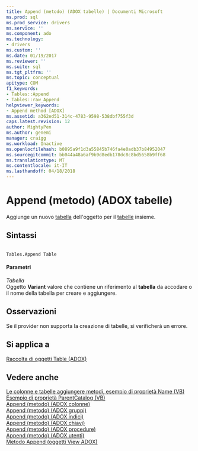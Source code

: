 ```yaml
---
title: Append (metodo) (ADOX tabelle) | Documenti Microsoft
ms.prod: sql
ms.prod_service: drivers
ms.service: ''
ms.component: ado
ms.technology:
- drivers
ms.custom: ''
ms.date: 01/19/2017
ms.reviewer: ''
ms.suite: sql
ms.tgt_pltfrm: ''
ms.topic: conceptual
apitype: COM
f1_keywords:
- Tables::Append
- Tables::raw_Append
helpviewer_keywords:
- Append method [ADOX]
ms.assetid: a362ed51-314c-4783-9598-538dbf755f3d
caps.latest.revision: 12
author: MightyPen
ms.author: genemi
manager: craigg
ms.workload: Inactive
ms.openlocfilehash: b0895a9f1d3a55845b746fa4e0adb37b84952047
ms.sourcegitcommit: bb044a48a6af9b9d8edb178dc8c8bd5658b9ff68
ms.translationtype: MT
ms.contentlocale: it-IT
ms.lasthandoff: 04/18/2018
---
```

# <a name="append-method-adox-tables"></a>Append (metodo) (ADOX tabelle)
Aggiunge un nuovo [tabella](../../../ado/reference/adox-api/table-object-adox.md) dell'oggetto per il [tabelle](../../../ado/reference/adox-api/tables-collection-adox.md) insieme.  
  
## <a name="syntax"></a>Sintassi  
  
```  
  
Tables.Append Table  
```  
  
#### <a name="parameters"></a>Parametri  
 *Tabella*  
 Oggetto **Variant** valore che contiene un riferimento al **tabella** da accodare o il nome della tabella per creare e aggiungere.  
  
## <a name="remarks"></a>Osservazioni  
 Se il provider non supporta la creazione di tabelle, si verificherà un errore.  
  
## <a name="applies-to"></a>Si applica a  
 [Raccolta di oggetti Table (ADOX)](../../../ado/reference/adox-api/tables-collection-adox.md)  
  
## <a name="see-also"></a>Vedere anche  
 [Le colonne e tabelle aggiungere metodi, esempio di proprietà Name (VB)](../../../ado/reference/adox-api/columns-and-tables-append-methods-name-property-example-vb.md)   
 [Esempio di proprietà ParentCatalog (VB)](../../../ado/reference/adox-api/parentcatalog-property-example-vb.md)   
 [Append (metodo) (ADOX colonne)](../../../ado/reference/adox-api/append-method-adox-columns.md)   
 [Append (metodo) (ADOX gruppi)](../../../ado/reference/adox-api/append-method-adox-groups.md)   
 [Append (metodo) (ADOX indici)](../../../ado/reference/adox-api/append-method-adox-indexes.md)   
 [Append (metodo) (ADOX chiavi)](../../../ado/reference/adox-api/append-method-adox-keys.md)   
 [Append (metodo) (ADOX procedure)](../../../ado/reference/adox-api/append-method-adox-procedures.md)   
 [Append (metodo) (ADOX utenti)](../../../ado/reference/adox-api/append-method-adox-users.md)   
 [Metodo Append (oggetti View ADOX)](../../../ado/reference/adox-api/append-method-adox-views.md)
